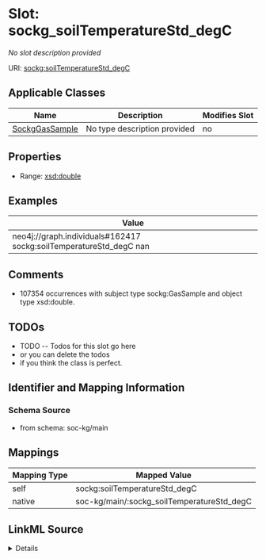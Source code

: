 

# Slot: sockg_soilTemperatureStd_degC


_No slot description provided_





URI: [sockg:soilTemperatureStd_degC](http://www.semanticweb.org/sockg/ontologies/2024/0/soil-carbon-ontology/soilTemperatureStd_degC)



<!-- no inheritance hierarchy -->





## Applicable Classes

| Name | Description | Modifies Slot |
| --- | --- | --- |
| [SockgGasSample](../classes/SockgGasSample.md) | No type description provided |  no  |







## Properties

* Range: [xsd:double](http://www.w3.org/2001/XMLSchema#double)






## Examples

| Value |
| --- |
| neo4j://graph.individuals#162417 sockg:soilTemperatureStd_degC nan |

## Comments

* 107354 occurrences with subject type sockg:GasSample and object type xsd:double.

## TODOs

* TODO -- Todos for this slot go here
* or you can delete the todos
* if you think the class is perfect.

## Identifier and Mapping Information







### Schema Source


* from schema: soc-kg/main




## Mappings

| Mapping Type | Mapped Value |
| ---  | ---  |
| self | sockg:soilTemperatureStd_degC |
| native | soc-kg/main/:sockg_soilTemperatureStd_degC |




## LinkML Source

<details>
```yaml
name: sockg_soilTemperatureStd_degC
description: No slot description provided
todos:
- TODO -- Todos for this slot go here
- or you can delete the todos
- if you think the class is perfect.
comments:
- 107354 occurrences with subject type sockg:GasSample and object type xsd:double.
examples:
- value: neo4j://graph.individuals#162417 sockg:soilTemperatureStd_degC nan
from_schema: soc-kg/main
rank: 1000
slot_uri: sockg:soilTemperatureStd_degC
alias: sockg_soilTemperatureStd_degC
domain_of:
- sockg_GasSample
range: double

```
</details>